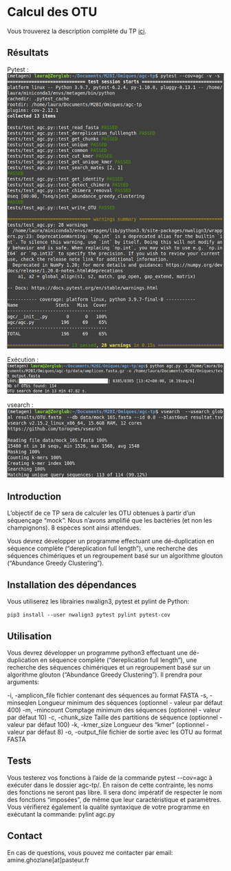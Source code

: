 # Calcul des OTU 

Vous trouverez la description complète du TP [ici](https://docs.google.com/document/d/1qWNqPZ9Ecd-yZ5Hpl6n2zd7ZGtHPjf3yaW1ulKRdWnk/edit?usp=sharing).

## Résultats

Pytest : \
![](/results/pytest.png)

Exécution : \
![](/results/execution.png)

vsearch : \
![](/results/vsearch.png)


## Introduction

L’objectif de ce TP sera de calculer les OTU obtenues à partir d’un séquençage “mock”. Nous n’avons amplifié que les bactéries (et non les champignons). 8 espèces sont ainsi attendues.

Vous devrez développer un programme effectuant une dé-duplication en séquence complète (“dereplication full length”), une recherche des séquences chimériques et un regroupement basé sur un algorithme glouton (“Abundance Greedy Clustering”).  


## Installation des dépendances

Vous utiliserez les librairies nwalign3, pytest et pylint de Python:
```
pip3 install --user nwalign3 pytest pylint pytest-cov
```

## Utilisation

Vous devrez développer un programme python3 effectuant une dé-duplication en séquence complète (“dereplication full length”), une recherche des séquences chimériques et un regroupement basé sur un algorithme glouton (“Abundance Greedy Clustering”). Il prendra pour arguments:

 -i, -amplicon_file fichier contenant des séquences au format FASTA
 -s, -minseqlen Longueur minimum des séquences (optionnel - valeur par défaut 400)
 -m, -mincount Comptage minimum des séquences (optionnel - valeur par défaut 10)
 -c, -chunk_size Taille des partitions de séquence (optionnel - valeur par défaut 100)
 -k, -kmer_size Longueur des “kmer” (optionnel - valeur par défaut 8)
 -o, -output_file fichier de sortie avec les OTU au format FASTA

 ## Tests

Vous testerez vos fonctions à l’aide de la commande pytest --cov=agc à exécuter dans le dossier agc-tp/. En raison de cette contrainte, les noms des fonctions ne seront pas libre. Il sera donc impératif de respecter le nom des fonctions “imposées”, de même que leur caractéristique et paramètres. 
Vous vérifierez également la qualité syntaxique de votre programme en exécutant la commande: pylint agc.py

## Contact

En cas de questions, vous pouvez me contacter par email: amine.ghozlane[at]pasteur.fr

